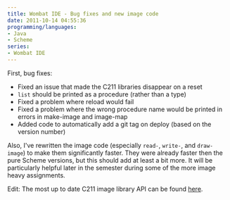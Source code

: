 ```yaml
---
title: Wombat IDE - Bug fixes and new image code
date: 2011-10-14 04:55:36
programming/languages:
- Java
- Scheme
series:
- Wombat IDE
---
```

First, bug fixes:

* Fixed an issue that made the C211 libraries disappear on a reset
* `list` should be printed as a procedure (rather than a type)
* Fixed a problem where reload would fail
* Fixed a problem where the wrong procedure name would be printed in errors in make-image and image-map
* Added code to automatically add a git tag on deploy (based on the version number)

Also, I've rewritten the image code (especially `read-`, `write-`, and `draw-image`) to make them significantly faster. They were already faster then the pure Scheme versions, but this should add at least a bit more. It will be particularly helpful later in the semester during some of the more image heavy assignments.

Edit: The most up to date C211 image library API can be found <a title="C211 Image API" href="http://www.cs.indiana.edu/cgi-pub/c211/wombat/docs/c211-image.htm">here</a>.